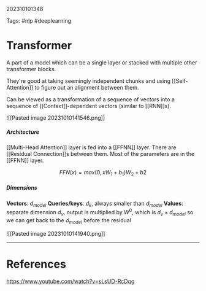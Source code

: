 202310101348

Tags: #nlp #deeplearning 

# Transformer
A part of a model which can be a single layer or stacked with multiple other transformer blocks.

They're good at taking seemingly independent chunks and using [[Self-Attention]] to figure out an alignment between them.

Can be viewed as a transformation of a sequence of vectors into a sequence of [[Context]]-dependent vectors (similar to [[RNN]]s).

![[Pasted image 20231010141546.png]]

##### Architecture
[[Multi-Head Attention]] layer is fed into a [[FFNN]] layer.  There are [[Residual Connection]]s between them.  Most of the parameters are in the [[FFNN]] layer.

$$
FFN(x) = max(0, xW_1 + b_1)W_2 + b2
$$

##### Dimensions
**Vectors**: $d_{model}$
**Queries/keys**: $d_k$, always smaller than $d_{model}$
**Values**: separate dimension $d_v$, output is multiplied by $W^0$, which is $d_v \times d_{model}$ so we can get back to the $d_{model}$ before the residual

![[Pasted image 20231010141940.png]]

---
# References
https://www.youtube.com/watch?v=sLsUD-RcDqg
